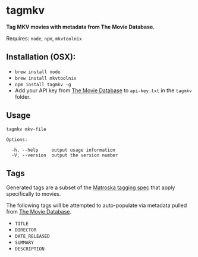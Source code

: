 # tagmkv

**Tag MKV movies with metadata from The Movie Database.**

Requires: `node`, `npm`, `mkvtoolnix`

## Installation (OSX):

- `brew install node`
- `brew install mkvtoolnix`
- `npm install tagmkv -g`
- Add your API key from [The Movie Database](https://www.themoviedb.org/documentation/api) to `api-key.txt` in the `tagmkv` folder.

## Usage

```
tagmkv mkv-file

Options:

  -h, --help     output usage information
  -V, --version  output the version number
```

## Tags

Generated tags are a subset of the [Matroska tagging spec](http://www.matroska.org/technical/specs/tagging/index.html) that apply specifically to movies.

The following tags will be attempted to auto-populate via metadata pulled from [The Movie Database](https://www.themoviedb.org/).

- `TITLE`
- `DIRECTOR`
- `DATE_RELEASED`
- `SUMMARY`
- `DESCRIPTION`
